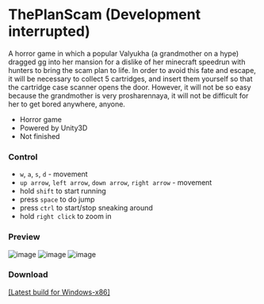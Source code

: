 # ThePlanScam (Development interrupted)
A horror game in which a popular Valyukha (a grandmother on a hype) dragged gg into her mansion for a dislike of her minecraft speedrun with hunters to bring the scam plan to life. In order to avoid this fate and escape, it will be necessary to collect 5 cartridges, and insert them yourself so that the cartridge case scanner opens the door. However, it will not be so easy because the grandmother is very prosharennaya, it will not be difficult for her to get bored anywhere, anyone.
- Horror game
- Powered by Unity3D
- Not finished

### Control
- `w`, `a`, `s`, `d` - movement
- `up arrow`, `left arrow`, `down arrow`, `right arrow` - movement
- hold `shift` to start running
- press `space` to do jump
- press `ctrl` to start/stop sneaking around
- hold `right click` to zoom in

### Preview
![image](https://user-images.githubusercontent.com/83653555/158366768-8a4e42eb-08a7-4096-ba50-7d1b093245e7.png)
![image](https://user-images.githubusercontent.com/83653555/158366804-9e8fe83c-618a-4c76-bafa-88ff742b83db.png)
![image](https://user-images.githubusercontent.com/83653555/158366816-d88754bb-09f6-44e3-a64e-789a442291f6.png)

### Download
[[Latest build for Windows-x86]](https://github.com/aratakileo/ThePlanScam/releases/tag/builded-0)
